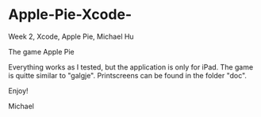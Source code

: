 # Apple-Pie-Xcode-

Week 2, Xcode,  Apple Pie, Michael Hu 

The game Apple Pie

Everything works as I tested, but the application is only for iPad.
The game is quitte similar to "galgje".
Printscreens can be found in the folder "doc".

Enjoy!

Michael 
